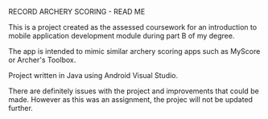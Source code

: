 RECORD ARCHERY SCORING - READ ME

This is a project created as the assessed coursework for an introduction to mobile application development module during part B of my degree.

The app is intended to mimic similar archery scoring apps such as MyScore or Archer's Toolbox.


Project written in Java using Android Visual Studio.


There are definitely issues with the project and improvements that could be made. However as this was an assignment, the projec will not be updated further.
